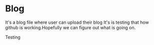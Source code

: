 # Blog
It's a blog file where user can upload their blog
It's is testing that how github is working.Hopefully we can figure out what is going on.

Testing
